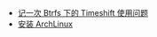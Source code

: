 - [记一次 Btrfs 下的 Timeshift 使用问题](/docs/记一次-Btrfs-下的-Timeshift-使用问题.md)
- [安装 ArchLinux](/docs/install-ArchLinux.md)